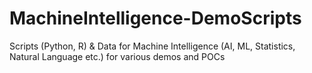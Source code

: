 # MachineIntelligence-DemoScripts

Scripts (Python, R) & Data for Machine Intelligence (AI, ML, Statistics, Natural Language etc.) for various demos and POCs 
